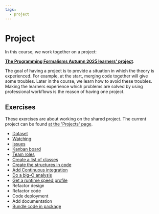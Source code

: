 ```yaml
---
tags:
  - project
---
```


# Project

In this course, we work together on a project:

**[The Programming Formalisms Autumn 2025 learners' project](https://github.com/programming-formalisms/programming_formalisms_project_autumn_2025)**.

The goal of having a project is to provide a situation in which the theory is
experienced. For example, at the start, merging code together will give
some troubles. Later in the course, we learn how to avoid these troubles.
Making the learners experience which problems are solved by
using professional workflows is the reason of having one project.

## Exercises

These exercises are about working on the shared project.
The current project can be found [at the 'Projects' page](projects.md).

- [Dataset](uppsala_tm_1722-2022.zip)
- [Watching](../watching/README.md)
- [Issues](issues.md)
- [Kanban board](kanban_board.md)
- [Team roles](team_roles.md)
- [Create a list of classes](create_class_list.md)
- [Create the structures in code](create_structs.md)
- [Add Continuous integration](../continuous_integration/README.md)
- [Do a big-O analysis](../optimisation/big_o.md)
- [Get a runtime speed profile](../optimisation/runtime_speed_profiles.md)
- Refactor design
- Refactor code
- Code deployment
- Add documentation
- [Bundle code in package](../package/README.md)
